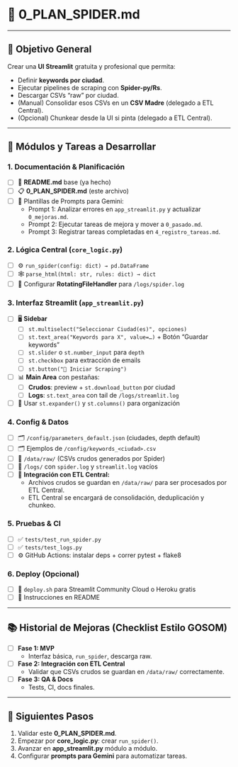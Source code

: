 # 📝 0_PLAN_SPIDER.md

---

## 🎯 Objetivo General  
Crear una **UI Streamlit** gratuita y profesional que permita:  
- Definir **keywords por ciudad**.  
- Ejecutar pipelines de scraping con **Spider-py/Rs**.  
- Descargar CSVs “raw” por ciudad.  
- (Manual) Consolidar esos CSVs en un **CSV Madre** (delegado a ETL Central).  
- (Opcional) Chunkear desde la UI si pinta (delegado a ETL Central).  

---

## 🧰 Módulos y Tareas a Desarrollar

### 1. Documentación & Planificación  
- [ ] 📄 **README.md** base (ya hecho)  
- [ ] 📋 **0_PLAN_SPIDER.md** (este archivo)  
- [ ] 📝 Plantillas de Prompts para Gemini:  
  - Prompt 1: Analizar errores en `app_streamlit.py` y actualizar `0_mejoras.md`.  
  - Prompt 2: Ejecutar tareas de mejora y mover a `0_pasado.md`.  
  - Prompt 3: Registrar tareas completadas en `4_registro_tareas.md`.  

### 2. Lógica Central (`core_logic.py`)  
- [ ] ⚙️ `run_spider(config: dict) → pd.DataFrame`  
- [ ] 🕸️ `parse_html(html: str, rules: dict) → dict`  
- [ ] 📜 Configurar **RotatingFileHandler** para `/logs/spider.log`  

### 3. Interfaz Streamlit (`app_streamlit.py`)  
- [ ] 🖥️ **Sidebar**  
  - [ ] `st.multiselect("Seleccionar Ciudad(es)", opciones)`  
  - [ ] `st.text_area("Keywords para X", value=…)` + Botón “Guardar keywords”  
  - [ ] `st.slider` o `st.number_input` para `depth`  
  - [ ] `st.checkbox` para extracción de emails  
  - [ ] `st.button("🚀 Iniciar Scraping")`  
- [ ] 📊 **Main Area** con pestañas:  
  - [ ] **Crudos**: preview + `st.download_button` por ciudad  
  - [ ] **Logs**: `st.text_area` con tail de `/logs/streamlit.log`  
- [ ] 🧩 Usar `st.expander()` y `st.columns()` para organización  

### 4. Config & Datos  
- [ ] 🗂️ `/config/parameters_default.json` (ciudades, depth default)  
- [ ] 🗂️ Ejemplos de `/config/keywords_<ciudad>.csv`  
- [ ] 📂 `/data/raw/` (CSVs crudos generados por Spider)  
- [ ] 📂 `/logs/` con `spider.log` y `streamlit.log` vacíos  
- [ ] 🔄 **Integración con ETL Central:**  
  - Archivos crudos se guardan en `/data/raw/` para ser procesados por ETL Central.  
  - ETL Central se encargará de consolidación, deduplicación y chunkeo.  

### 5. Pruebas & CI  
- [ ] ✅ `tests/test_run_spider.py`  
- [ ] ✅ `tests/test_logs.py`  
- [ ] ⚙️ GitHub Actions: instalar deps + correr pytest + flake8  

### 6. Deploy (Opcional)  
- [ ] 🚀 `deploy.sh` para Streamlit Community Cloud o Heroku gratis  
- [ ] 📜 Instrucciones en README  

---

## 📚 Historial de Mejoras (Checklist Estilo GOSOM)

- [ ] **Fase 1: MVP**  
  - Interfaz básica, `run_spider`, descarga raw.  
- [ ] **Fase 2: Integración con ETL Central**  
  - Validar que CSVs crudos se guardan en `/data/raw/` correctamente.  
- [ ] **Fase 3: QA & Docs**  
  - Tests, CI, docs finales.  

---

## 🔮 Siguientes Pasos  
1. Validar este **0_PLAN_SPIDER.md**.  
2. Empezar por **core_logic.py**: crear `run_spider()`.  
3. Avanzar en **app_streamlit.py** módulo a módulo.  
4. Configurar **prompts para Gemini** para automatizar tareas.  